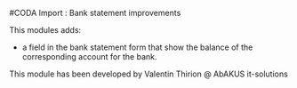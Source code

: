 #CODA Import : Bank statement improvements

This modules adds:
- a field in the bank statement form that show the balance of the corresponding account for the bank.

This module has been developed by Valentin Thirion @ AbAKUS it-solutions
